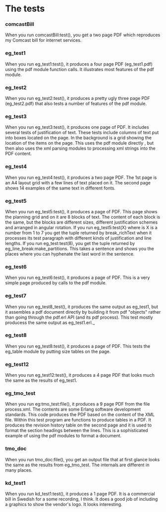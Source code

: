 The tests 
=========

### comcastBill

When you run comcastBill:test(), you get a two page PDF which reproduces my Comcast bill for internet services.
### eg_test1

When you run eg_test1:test(), it  produces a four page PDF (eg_test1.pdf) using the pdf module function calls. It illustrates most features of the pdf module.

### eg_test2

When you run eg_test2:test(), it produces a pretty ugly three page PDF (eg_test2.pdf) that also tests a number of features of the pdf module.

### eg_test3

When you run eg_test3:test(), it produces one page of PDF. It includes several tests of justification of text. These tests include columns of text put into boxes located on the page. In the background is a grid showing the location of the items on the page. This uses the pdf module directly , but then also uses the xml parsing modules to processing xml strings into the PDF content.

### eg_test4

When you run eg_test4:test(), it produces a two page PDF. The 1st page is an A4 layout grid with a few lines of text placed on it. The second page shows 14 examples of the same text in different fonts.

### eg_test5

When you run eg_test5:test(), it produces a page of PDF. This page shows the planning grid and on it are 8 blocks of text. The content of each block is the same, but the blocks are different sizes, different justification schemes and arranged in angular rotation.
If you run eg_test5:test(X) where is X is a number from 1 to 7 you get the tuple returned by break_richText when it processes its test paragraph with different kinds of justification and line lengths. If you run eg_test:test(8), you get the tuple returned by eg_line_break:make_partitions. This takes a sentence and shows you the places where you can hyphenate the last word in the sentence.

### eg_test6

When you run eg_test6:test(), it produces a page of PDF. This is a very simple page produced by calls to the pdf module.

### eg_test7

When you run eg_test8_test(), it produces the same output as eg_test1, but it assembles a pdf document directly by building it from pdf "objects"
 rather than going through the pdf.erl API (and its pdf process). This test mostly producess the same output as eg_test1.erl._

### eg_test8

When you run eg_test8:test(), it produces a page of PDF. This tests the eg_table module by putting size tables on the page.

### eg_test12

When you run eg_test12:test(), it produces a 4 page PDF that looks much the same as the results of eg_test1.

### eg_tmo_test

When you run eg:tmo_test:file(), it produces a 9 page PDF from the file process.xml. The contents are some Erlang software development standards. This code produces the PDF based on the content of the XML file. Within this test program are functions to produce tables in a PDF. It produces the revision history table on the second page and it is used to format the section headings between the lines. This is a sophisticated example of using the pdf modules to format a document.
 
### tmo_doc

When you run tmo_doc:file(), you get an output file that at first glance looks the same as the results from eg_tmo_test. The internals are different in many places. 

### kd_test1

When you run kd_test1:test(), it produces a 1 page PDF. It is a commercial bill in Swedish for a some recording, I think. It does a good job of including a graphics to show the vendor's logo. It looks interesting.
